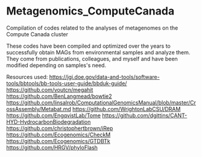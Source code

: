 # Metagenomics_ComputeCanada
Compilation of codes related to the analyses of metagenomes on the Compute Canada cluster

These codes have been compiled and optimized over the years to successfully obtain MAGs from environmental samples and analyze them. They come from publications, colleagues, and myself and have been modified depending on samples's need. 

Resources used:
https://jgi.doe.gov/data-and-tools/software-tools/bbtools/bb-tools-user-guide/bbduk-guide/
https://github.com/voutcn/megahit
https://github.com/BenLangmead/bowtie2
https://github.com/linsalrob/ComputationalGenomicsManual/blob/master/CrossAssembly/Metabat.md
https://github.com/WrightonLabCSU/DRAM
https://github.com/EngqvistLab/Tome
https://github.com/dgittins/CANT-HYD-HydrocarbonBiodegradation
https://github.com/christophertbrown/iRep
https://github.com/Ecogenomics/CheckM
https://github.com/Ecogenomics/GTDBTk
https://github.com/HRGV/phyloFlash
